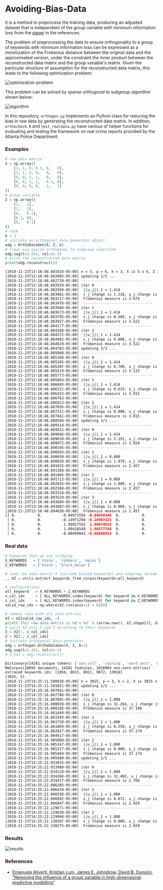 Avoiding-Bias-Data
===

It is a method to preprocess the training data, producing an adjusted dataset that is independent of the group variable with minimum information loss from the [paper](https://arxiv.org/abs/1810.08255) in the references.

The problem of preprocessing the data to ensure orthogonality to a group of keywords with minimum information loss can be expressed as a minimization of the Frobenius distance between the original data and the approximated version, under the constraint the inner product between the reconstructed data matrix and the group variable's matrix. Given the particular structure of assumption for the reconstructed data matrix, this leads to the following optimization problem:

![optimization-problem](https://github.com/meowoodie/Avoiding-Bias-Data/blob/master/imgs/optimizatio-problem.png)

This problem can be solved by *sparse orthogonal to subgroup algorithm* shown below:

![algorithm](https://github.com/meowoodie/Avoiding-Bias-Data/blob/master/imgs/algorithm.png)

In this repository, `orthogen.py` implements an Python class for reducing the bias in raw data by generating the reconstructed data matrix. In addition, `orthocheck.R` and `test_realdata.py` have various of helper functions for evaluating and testing the framework on real crime reports provided by the Atlanta Police Department.

### Examples

```python
# raw data matrix
X = np.array([
    [1, 1, 0, 0.1, 0,   0],
    [1, 1, 0, 0,   0,   0],
    [0, 0, 1, 1,   0,   0],
    [0, 0, 1, 1,   0.1, 0],
    [0, 0, 0, 0,   1,   1]
])
# group variable
Z = np.array([
    [1,   1],
    [1,   1],
    [0,   0.1],
    [0.1, 0],
    [0,   0.1]
])
# rank
k = 3
# initiate an orthogonal data generator object
odg = OrthoDataGen(X, Z, k)
# train via sparse orthogonal to subgroup algorithm
odg.sog(t=1.414, tol=1e-2)
# print the reconstructed data matrix
print(odg.reconstruct())
```

```bash
[2018-11-23T13:18:48.881924-05:00] n = 5, p = 6, k = 3, X is 5 x 6, Z is 5 x 2.
[2018-11-23T13:18:48.882085-05:00] updating 1/3 ...
[2018-11-23T13:18:48.882739-05:00] ---------------------------------
[2018-11-23T13:18:48.882839-05:00] iter 0
[2018-11-23T13:18:48.882950-05:00]	||u_j||_1 = 1.414
[2018-11-23T13:18:48.883081-05:00]	s_j change is 1.218, u_j change is 1.245
[2018-11-23T13:18:48.883217-05:00]	Frobenius measure is 3.675
[2018-11-23T13:18:48.883476-05:00] ---------------------------------
[2018-11-23T13:18:48.883568-05:00] iter 1
[2018-11-23T13:18:48.883673-05:00]	||u_j||_1 = 1.414
[2018-11-23T13:18:48.883795-05:00]	s_j change is 0.589, u_j change is 0.007
[2018-11-23T13:18:48.883927-05:00]	Frobenius measure is 3.522
[2018-11-23T13:18:48.884177-05:00] ---------------------------------
[2018-11-23T13:18:48.884268-05:00] iter 2
[2018-11-23T13:18:48.884372-05:00]	||u_j||_1 = 1.414
[2018-11-23T13:18:48.884492-05:00]	s_j change is 0.000, u_j change is 0.000
[2018-11-23T13:18:48.884629-05:00]	Frobenius measure is 3.522
[2018-11-23T13:18:48.884783-05:00] updating 2/3 ...
[2018-11-23T13:18:48.885068-05:00] ---------------------------------
[2018-11-23T13:18:48.885160-05:00] iter 0
[2018-11-23T13:18:48.885265-05:00]	||u_j||_1 = 1.414
[2018-11-23T13:18:48.885387-05:00]	s_j change is 0.700, u_j change is 1.068
[2018-11-23T13:18:48.885519-05:00]	Frobenius measure is 3.132
[2018-11-23T13:18:48.885773-05:00] ---------------------------------
[2018-11-23T13:18:48.885864-05:00] iter 1
[2018-11-23T13:18:48.886045-05:00]	||u_j||_1 = 1.414
[2018-11-23T13:18:48.886221-05:00]	s_j change is 0.633, u_j change is 0.009
[2018-11-23T13:18:48.886433-05:00]	Frobenius measure is 3.015
[2018-11-23T13:18:48.886763-05:00] ---------------------------------
[2018-11-23T13:18:48.886913-05:00] iter 2
[2018-11-23T13:18:48.887056-05:00]	||u_j||_1 = 1.414
[2018-11-23T13:18:48.887311-05:00]	s_j change is 0.000, u_j change is 0.000
[2018-11-23T13:18:48.887841-05:00]	Frobenius measure is 3.015
[2018-11-23T13:18:48.888504-05:00] updating 3/3 ...
[2018-11-23T13:18:48.889314-05:00] ---------------------------------
[2018-11-23T13:18:48.889552-05:00] iter 0
[2018-11-23T13:18:48.889666-05:00]	||u_j||_1 = 1.414
[2018-11-23T13:18:48.889818-05:00]	s_j change is 2.191, u_j change is 2.704
[2018-11-23T13:18:48.889972-05:00]	Frobenius measure is 2.654
[2018-11-23T13:18:48.890345-05:00] ---------------------------------
[2018-11-23T13:18:48.890503-05:00] iter 1
[2018-11-23T13:18:48.890650-05:00]	||u_j||_1 = 0.000
[2018-11-23T13:18:48.890820-05:00]	s_j change is 1.979, u_j change is 1.000
[2018-11-23T13:18:48.891015-05:00]	Frobenius measure is 2.457
[2018-11-23T13:18:48.891360-05:00] ---------------------------------
[2018-11-23T13:18:48.891466-05:00] iter 2
[2018-11-23T13:18:48.891713-05:00]	||u_j||_1 = 0.000
[2018-11-23T13:18:48.892035-05:00]	s_j change is 1.000, u_j change is 0.000
[2018-11-23T13:18:48.892368-05:00]	Frobenius measure is 2.457
[2018-11-23T13:18:48.893334-05:00] ---------------------------------
[2018-11-23T13:18:48.893529-05:00] iter 3
[2018-11-23T13:18:48.893684-05:00]	||u_j||_1 = 0.000
[2018-11-23T13:18:48.893887-05:00]	s_j change is 0.000, u_j change is 0.000
[2018-11-23T13:18:48.894038-05:00]	Frobenius measure is 2.457
[[ 0.          0.         -0.04971556 -0.04950346  0.          0.        ]
 [ 0.          0.         -0.14971298 -0.14907425  0.          0.        ]
 [ 0.          0.          1.99927592  1.99074618  0.          0.        ]
 [ 0.          0.          1.99428549  1.98577704  0.          0.        ]
 [ 0.          0.         -0.00499043 -0.00496914  0.          0.        ]]
```

### Real data

```python
# keywords that we are studying
X_KEYWORDS   = ['stole', 'robbery', 'males']
Z_KEYWORDS   = ['black', 'black_males']

# load raw data matrix X (exclude biased keywords) and subgroup variable Z (biased keywords)
_, XZ = utils.extract_keywords_from_corpus(keywords=all_keyword)

# configurations
all_keyword   = X_KEYWORDS + Z_KEYWORDS
x_col_idx     = [ ALL_KEYWORDS.index(keyword) for keyword in X_KEYWORDS ]
z_col_idx     = [ ALL_KEYWORDS.index(keyword) for keyword in Z_KEYWORDS ]
valid_row_idx = np.where(XZ.sum(axis=1) > 0)[0]

# remove rows with all zero entries
XZ = XZ[valid_row_idx, :]
print('[%s] raw data matrix is %d x %d' % (arrow.now(), XZ.shape[0], XZ.shape[1]), file=sys.stderr)
# split XZ into X and Z according to their keywords
X = XZ[:, x_col_idx]
Z = XZ[:, z_col_idx]
# initiate orthogonal data generator
odg = orthogen.OrthoDataGen(X, Z, k=2)
odg.sog(t=1.414, tol=1e-2)
# X_hat = odg.reconstruct()
```

```bash
Dictionary(14281 unique tokens: ['use_cell', 'raining', 'ward_unit', 'group_males', 'call_regards']...)
MmCorpus(10056 documents, 14281 features, 1016964 non-zero entries)
extraced keywords ids: [1056, 8633, 8011, 9072, 13018]
(3025, 5)
[2018-11-23T14:25:11.580836-05:00] n = 3025, p = 3, k = 2, X is 3025 x 3, Z is 3025 x 2.
[2018-11-23T14:25:11.581021-05:00] updating 1/2 ...
[2018-11-23T14:25:16.807641-05:00] ---------------------------------
[2018-11-23T14:25:16.807786-05:00] iter 0
[2018-11-23T14:25:16.807891-05:00]	||u_j||_1 = 1.000
[2018-11-23T14:25:16.808038-05:00]	s_j change is 31.264, u_j change is 0.809
[2018-11-23T14:25:16.808195-05:00]	Frobenius measure is 37.196
[2018-11-23T14:25:16.861449-05:00] ---------------------------------
[2018-11-23T14:25:16.861593-05:00] iter 1
[2018-11-23T14:25:16.861720-05:00]	||u_j||_1 = 1.000
[2018-11-23T14:25:16.861869-05:00]	s_j change is 0.558, u_j change is 0.000
[2018-11-23T14:25:16.862027-05:00]	Frobenius measure is 37.174
[2018-11-23T14:25:16.904917-05:00] ---------------------------------
[2018-11-23T14:25:16.905060-05:00] iter 2
[2018-11-23T14:25:16.905167-05:00]	||u_j||_1 = 1.000
[2018-11-23T14:25:16.905317-05:00]	s_j change is 0.000, u_j change is 0.000
[2018-11-23T14:25:16.905464-05:00]	Frobenius measure is 37.174
[2018-11-23T14:25:16.905680-05:00] updating 2/2 ...
[2018-11-23T14:25:22.033835-05:00] ---------------------------------
[2018-11-23T14:25:22.033988-05:00] iter 0
[2018-11-23T14:25:22.034124-05:00]	||u_j||_1 = 1.000
[2018-11-23T14:25:22.034260-05:00]	s_j change is 31.402, u_j change is 1.006
[2018-11-23T14:25:22.034417-05:00]	Frobenius measure is 2.768
[2018-11-23T14:25:22.086285-05:00] ---------------------------------
[2018-11-23T14:25:22.086430-05:00] iter 1
[2018-11-23T14:25:22.086558-05:00]	||u_j||_1 = 1.000
[2018-11-23T14:25:22.086692-05:00]	s_j change is 0.672, u_j change is 0.000
[2018-11-23T14:25:22.086847-05:00]	Frobenius measure is 2.659
[2018-11-23T14:25:22.129671-05:00] ---------------------------------
[2018-11-23T14:25:22.129830-05:00] iter 2
[2018-11-23T14:25:22.129968-05:00]	||u_j||_1 = 1.000
[2018-11-23T14:25:22.130107-05:00]	s_j change is 0.000, u_j change is 0.000
[2018-11-23T14:25:22.130275-05:00]	Frobenius measure is 2.659
```

### Results

![results](https://github.com/meowoodie/Avoiding-Bias-Data/blob/master/imgs/results.png)

### References

- [Emanuele Aliverti, Kristian Lum, James E. Johndrow, David B. Dunson. "Removing the influence of a group variable in high-dimensional predictive modelling"](https://arxiv.org/abs/1810.08255)
